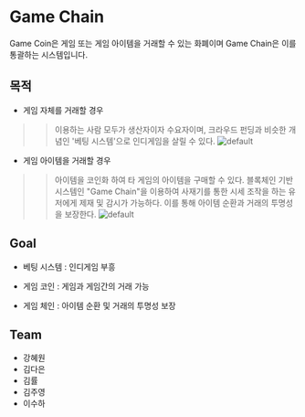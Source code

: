 Game Chain
=========
Game Coin은 게임 또는 게임 아이템을 거래할 수 있는 화폐이며 
Game Chain은 이를 통괄하는 시스템입니다.

목적
----  
- 게임 자체를 거래할 경우
>>이용하는 사람 모두가 생산자이자 수요자이며, 크라우드 펀딩과 비슷한 개념인 '베팅 시스템'으로 인디게임을 살릴 수 있다.
>>![default](https://user-images.githubusercontent.com/37663077/44044777-96e373c2-9f61-11e8-8b6e-a04d4b598047.jpg)


- 게임 아이템을 거래할 경우
>>아이템을 코인화 하여 타 게임의 아이템을 구매할 수 있다. 블록체인 기반 시스템인 "Game Chain"을 이용하여 사재기를 통한 시세 조작을 하는 유저에게 제재 및 감시가 가능하다. 이를 통해 아이템 순환과 거래의 투명성을 보장한다.
>>![default](https://user-images.githubusercontent.com/37663077/44044789-a1a8ae8a-9f61-11e8-870b-48f1b3d64b8d.png)

Goal
-----
- 베팅 시스템 : 인디게임 부흥

- 게임 코인 : 게임과 게임간의 거래 가능 

- 게임 체인 : 아이템 순환 및 거래의 투명성 보장

Team
----
- 강혜원
- 김다은
- 김률
- 김주영
- 이수하

